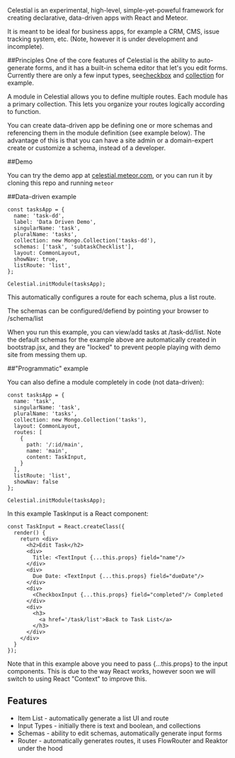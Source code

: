 Celestial is an experimental, high-level, simple-yet-poweful framework for creating declarative, data-driven apps with React and Meteor.

It is meant to be ideal for business apps, for example a CRM, CMS, issue tracking system, etc.  (Note, however it is under development and incomplete).

##Principles
One of the core features of Celestial is the ability to auto-generate forms, and it has a built-in schema editor that let's you edit forms. Currently there are only a few input types, see[checkbox](https://github.com/celestially/celestial/blob/master/packages/celestial/inputTypes/CheckboxInput.jsx) and [collection](https://github.com/celestially/celestial/blob/master/packages/celestial/schemaEditor/CollectionEditor.jsx) for example.

A module in Celestial allows you to define multiple routes. Each module has a primary collection.  This lets you organize your routes logically according to function.

You can create data-driven app be defining one or more schemas and referencing them in the module definition (see example below).  The advantage of this is that you can have a site admin or a domain-expert create or customize a schema, instead of a developer.

##Demo

You can try the demo app at [celestial.meteor.com](http://celestial.meteor.com/), or you can run it by cloning this repo and running `meteor`

##Data-driven example
```
const tasksApp = {
  name: 'task-dd',
  label: 'Data Driven Demo',
  singularName: 'task',
  pluralName: 'tasks',
  collection: new Mongo.Collection('tasks-dd'),
  schemas: ['task', 'subtaskChecklist'],
  layout: CommonLayout,
  showNav: true,
  listRoute: 'list',
};

Celestial.initModule(tasksApp);
```

This automatically configures a route for each schema, plus a list route.

The schemas can be configured/defiend by pointing your browser to /schema/list

When you run this example, you can view/add tasks at /task-dd/list.  Note the default schemas for the example above are automatically created in bootstrap.jsx, and they are "locked" to prevent people playing with demo site from messing them up.

##"Programmatic" example

You can also define a module completely in code (not data-driven):

```
const tasksApp = {
  name: 'task',
  singularName: 'task',
  pluralName: 'tasks',
  collection: new Mongo.Collection('tasks'),
  layout: CommonLayout,
  routes: [
    {
      path: '/:id/main',
      name: 'main',
      content: TaskInput,
    }
  ],
  listRoute: 'list',
  showNav: false
};

Celestial.initModule(tasksApp);
```

In this example TaskInput is a React component:

```
const TaskInput = React.createClass({
  render() {
    return <div>
      <h2>Edit Task</h2>
      <div>
        Title: <TextInput {...this.props} field="name"/>
      </div>
      <div>
        Due Date: <TextInput {...this.props} field="dueDate"/>
      </div>
      <div>
        <CheckboxInput {...this.props} field="completed"/> Completed
      </div>
      <div>
        <h3>
          <a href='/task/list'>Back to Task List</a>
        </h3>
      </div>
    </div>
  }
});
```

Note that in this example above you need to pass {...this.props} to the input components.  This is due to the way React works, however soon we will switch to using React "Context" to improve this.

## Features
* Item List - automatically generate a list UI and route
* Input Types - initially there is text and boolean, and collections
* Schemas - ability to edit schemas, automatically generate input forms
* Router - automatically generates routes, it uses FlowRouter and Reaktor under the hood
